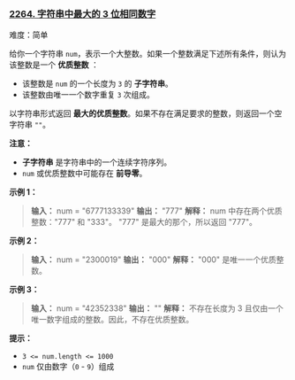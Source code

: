 ### [2264\. 字符串中最大的 3 位相同数字](https://leetcode.cn/problems/largest-3-same-digit-number-in-string/)

难度：简单

给你一个字符串 `num`，表示一个大整数。如果一个整数满足下述所有条件，则认为该整数是一个 **优质整数** ：

- 该整数是 `num` 的一个长度为 `3` 的 **子字符串**。
- 该整数由唯一一个数字重复 `3` 次组成。

以字符串形式返回 **最大的优质整数**。如果不存在满足要求的整数，则返回一个空字符串 `""`。

**注意：**

- **子字符串** 是字符串中的一个连续字符序列。
- `num` 或优质整数中可能存在 **前导零**。

**示例 1：**

> **输入：** num = "6777133339"
> **输出：** "777"
> **解释：** num 中存在两个优质整数："777" 和 "333"。
> "777" 是最大的那个，所以返回 "777"。

**示例 2：**

> **输入：** num = "2300019"
> **输出：** "000"
> **解释：** "000" 是唯一一个优质整数。

**示例 3：**

> **输入：** num = "42352338"
> **输出：** ""
> **解释：** 不存在长度为 3 且仅由一个唯一数字组成的整数。因此，不存在优质整数。

**提示：**

- `3 <= num.length <= 1000`
- `num` 仅由数字（`0` - `9`）组成
